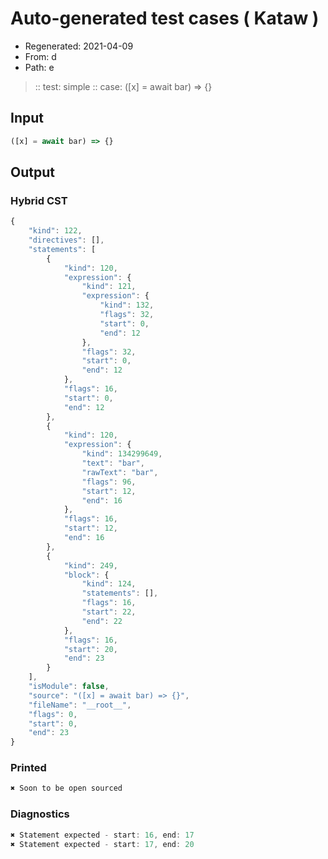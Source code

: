 # Auto-generated test cases ( Kataw )
- Regenerated: 2021-04-09
- From: d
- Path: e
> :: test: simple
> :: case: ([x] = await bar) => {}
## Input

`````js
([x] = await bar) => {}
`````

## Output

### Hybrid CST

```javascript
{
    "kind": 122,
    "directives": [],
    "statements": [
        {
            "kind": 120,
            "expression": {
                "kind": 121,
                "expression": {
                    "kind": 132,
                    "flags": 32,
                    "start": 0,
                    "end": 12
                },
                "flags": 32,
                "start": 0,
                "end": 12
            },
            "flags": 16,
            "start": 0,
            "end": 12
        },
        {
            "kind": 120,
            "expression": {
                "kind": 134299649,
                "text": "bar",
                "rawText": "bar",
                "flags": 96,
                "start": 12,
                "end": 16
            },
            "flags": 16,
            "start": 12,
            "end": 16
        },
        {
            "kind": 249,
            "block": {
                "kind": 124,
                "statements": [],
                "flags": 16,
                "start": 22,
                "end": 22
            },
            "flags": 16,
            "start": 20,
            "end": 23
        }
    ],
    "isModule": false,
    "source": "([x] = await bar) => {}",
    "fileName": "__root__",
    "flags": 0,
    "start": 0,
    "end": 23
}
```

### Printed

```javascript
✖ Soon to be open sourced
```

### Diagnostics

```javascript
✖ Statement expected - start: 16, end: 17
✖ Statement expected - start: 17, end: 20

```

